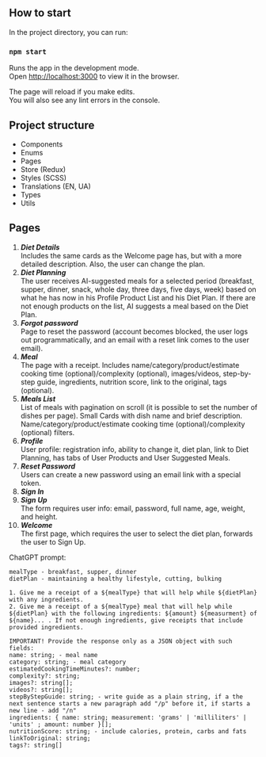 ## How to start

In the project directory, you can run:

### `npm start`

Runs the app in the development mode.\
Open [http://localhost:3000](http://localhost:3000) to view it in the browser.

The page will reload if you make edits.\
You will also see any lint errors in the console.

## Project structure

- Components
- Enums
- Pages
- Store (Redux)
- Styles (SCSS)
- Translations (EN, UA)
- Types
- Utils

## Pages

1. _**Diet Details**_ \
   Includes the same cards as the Welcome page has, but with a more detailed description. Also, the user can change the plan.
2. _**Diet Planning**_ \
   The user receives AI-suggested meals for a selected period (breakfast, supper, dinner, snack, whole day, three days, five days, week)
   based on what he has now in his Profile Product List and his Diet Plan. If there are not enough products on the list, AI suggests a meal based on the Diet Plan.
3. _**Forgot password**_ \
   Page to reset the password (account becomes blocked, the user logs out programmatically, and an email with a reset link comes to the user email).
4. _**Meal**_ \
   The page with a receipt. Includes name/category/product/estimate cooking time (optional)/complexity (optional), images/videos, step-by-step guide, ingredients, nutrition score,
   link to the original, tags (optional).
5. _**Meals List**_ \
   List of meals with pagination on scroll (it is possible to set the number of dishes per page). Small Cards with dish name and brief description.
   Name/category/product/estimate cooking time (optional)/complexity (optional) filters.
6. _**Profile**_ \
   User profile: registration info, ability to change it, diet plan, link to Diet Planning, has tabs of User Products and User Suggested Meals.
7. _**Reset Password**_ \
   Users can create a new password using an email link with a special token.
8. _**Sign In**_
9. _**Sign Up**_ \
   The form requires user info: email, password, full name, age, weight, and height.
10. _**Welcome**_ \
    The first page, which requires the user to select the diet plan, forwards the user to Sign Up.

ChatGPT prompt:

```
mealType - breakfast, supper, dinner
dietPlan - maintaining a healthy lifestyle, cutting, bulking

1. Give me a receipt of a ${mealType} that will help while ${dietPlan} with any ingredients.
2. Give me a receipt of a ${mealType} meal that will help while ${dietPlan} with the following ingredients: ${amount} ${measurment} of ${name}... . If not enough ingredients, give receipts that include provided ingredients.

IMPORTANT! Provide the response only as a JSON object with such fields:
name: string; - meal name
category: string; - meal category
estimatedCookingTimeMinutes?: number;
complexity?: string;  
images?: string[];
videos?: string[];
stepByStepGuide: string; - write guide as a plain string, if a the next sentence starts a new paragraph add "/p" before it, if starts a new line - add "/n"
ingredients: { name: string; measurement: 'grams' | 'milliliters' | 'units' ; amount: number }[];
nutritionScore: string; - include calories, protein, carbs and fats
linkToOriginal: string;
tags?: string[]
```

